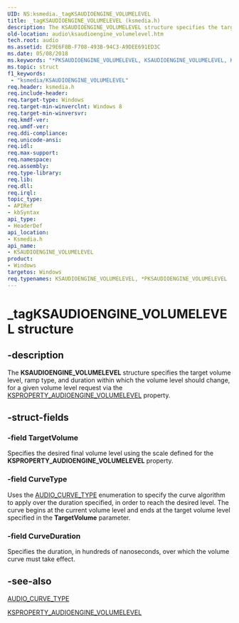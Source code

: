 ```yaml
---
UID: NS:ksmedia._tagKSAUDIOENGINE_VOLUMELEVEL
title: _tagKSAUDIOENGINE_VOLUMELEVEL (ksmedia.h)
description: The KSAUDIOENGINE_VOLUMELEVEL structure specifies the target volume level, ramp type, and duration within which the volume level should change, for a given volume level request via the KSPROPERTY_AUDIOENGINE_VOLUMELEVEL property.
old-location: audio\ksaudioengine_volumelevel.htm
tech.root: audio
ms.assetid: E29E6F8B-F708-493B-94C3-A9DEE691ED3C
ms.date: 05/08/2018
ms.keywords: "*PKSAUDIOENGINE_VOLUMELEVEL, KSAUDIOENGINE_VOLUMELEVEL, KSAUDIOENGINE_VOLUMELEVEL structure [Audio Devices], PKSAUDIOENGINE_VOLUMELEVEL, PKSAUDIOENGINE_VOLUMELEVEL structure pointer [Audio Devices], _tagKSAUDIOENGINE_VOLUMELEVEL, audio.ksaudioengine_volumelevel, ksmedia/KSAUDIOENGINE_VOLUMELEVEL, ksmedia/PKSAUDIOENGINE_VOLUMELEVEL"
ms.topic: struct
f1_keywords:
 - "ksmedia/KSAUDIOENGINE_VOLUMELEVEL"
req.header: ksmedia.h
req.include-header: 
req.target-type: Windows
req.target-min-winverclnt: Windows 8
req.target-min-winversvr: 
req.kmdf-ver: 
req.umdf-ver: 
req.ddi-compliance: 
req.unicode-ansi: 
req.idl: 
req.max-support: 
req.namespace: 
req.assembly: 
req.type-library: 
req.lib: 
req.dll: 
req.irql: 
topic_type:
- APIRef
- kbSyntax
api_type:
- HeaderDef
api_location:
- Ksmedia.h
api_name:
- KSAUDIOENGINE_VOLUMELEVEL
product:
- Windows
targetos: Windows
req.typenames: KSAUDIOENGINE_VOLUMELEVEL, *PKSAUDIOENGINE_VOLUMELEVEL
---
```


# _tagKSAUDIOENGINE_VOLUMELEVEL structure


## -description


The <b>KSAUDIOENGINE_VOLUMELEVEL</b> structure specifies the target volume level, ramp type, and duration within which the volume level should change, for a given volume level request via the <a href="https://docs.microsoft.com/windows-hardware/drivers/audio/ksproperty-audioengine-volumelevel">KSPROPERTY_AUDIOENGINE_VOLUMELEVEL</a> property.


## -struct-fields




### -field TargetVolume

Specifies the desired final volume level using the scale defined for the <b>KSPROPERTY_AUDIOENGINE_VOLUMELEVEL</b> property.


### -field CurveType

Uses the <a href="https://docs.microsoft.com/windows-hardware/drivers/ddi/content/ksmedia/ne-ksmedia-audio_curve_type">AUDIO_CURVE_TYPE</a> enumeration to specify the curve algorithm to apply over the duration specified, in order to reach the desired level.  The curve begins at the current volume level and ends at the target volume level specified in the <b>TargetVolume</b> parameter.


### -field CurveDuration

Specifies the duration, in hundreds of nanoseconds, over which the volume curve must take effect.


## -see-also




<a href="https://docs.microsoft.com/windows-hardware/drivers/ddi/content/ksmedia/ne-ksmedia-audio_curve_type">AUDIO_CURVE_TYPE</a>



<a href="https://docs.microsoft.com/windows-hardware/drivers/audio/ksproperty-audioengine-volumelevel">KSPROPERTY_AUDIOENGINE_VOLUMELEVEL</a>
 

 

